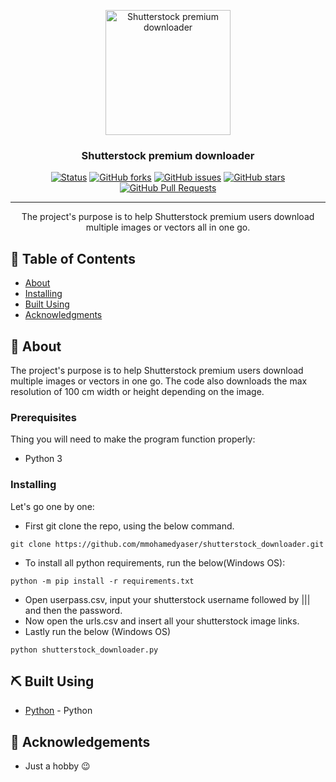 <p align="center">
  <a href="https://github.com/mmohamedyaser/shutterstock_downloader" rel="noopener">
 <img width=200px height=200px src="https://i.imgur.com/hh0SP1Hl.png" alt="Shutterstock premium downloader"></a>
</p>

<h3 align="center">Shutterstock premium downloader</h3>

<div align="center">

[![Status](https://img.shields.io/badge/Status-Active-green)]()
[![GitHub forks](https://img.shields.io/github/forks/mmohamedyaser/shutterstock_downloader)](https://github.com/mmohamedyaser/shutterstock_downloader/network)
[![GitHub issues](https://img.shields.io/github/issues/mmohamedyaser/shutterstock_downloader)](https://github.com/mmohamedyaser/shutterstock_downloader/issues)
[![GitHub stars](https://img.shields.io/github/stars/mmohamedyaser/shutterstock_downloader)](https://github.com/mmohamedyaser/shutterstock_downloader/stargazers)
[![GitHub Pull Requests](https://img.shields.io/github/issues-pr/kylelobo/The-Documentation-Compendium.svg)](https://github.com/mmohamedyaser/shutterstock_downloader/pulls)

</div>

---

<p align="center"> The project's purpose is to help Shutterstock premium users download multiple images or vectors all in one go.
    <br> 
</p>

## 📝 Table of Contents

- [About](#about)
- [Installing](#installing)
- [Built Using](#built_using)
- [Acknowledgments](#acknowledgement)

## 🧐 About <a name = "about"></a>

The project's purpose is to help Shutterstock premium users download multiple images or vectors in one go. 
The code also downloads the max resolution of 100 cm width or height depending on the image.

### Prerequisites

Thing you will need to make the program function properly:
 - Python 3

### Installing <a name = "installing"></a>

Let's go one by one:
  - First git clone the repo, using the below command.
  ```
  git clone https://github.com/mmohamedyaser/shutterstock_downloader.git 
  ```
  - To install all python requirements, run the below(Windows OS): 
  ```
  python -m pip install -r requirements.txt
  ```
  - Open userpass.csv, input your shutterstock username followed by ||| and then the password.
  - Now open the urls.csv and insert all your shutterstock image links.
  - Lastly run the below (Windows OS) 
  ```
  python shutterstock_downloader.py
  ```

## ⛏️ Built Using <a name = "built_using"></a>

- [Python](https://www.python.org/) - Python

## 🎉 Acknowledgements <a name = "acknowledgement"></a>

- Just a hobby 😉
